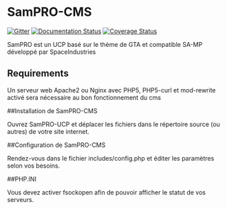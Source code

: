 # SamPRO-CMS
[![Gitter](https://badges.gitter.im/Join%20Chat.svg)](https://gitter.im/SpaceIndustries/SamPRO-CMS?utm_source=badge&utm_medium=badge&utm_campaign=pr-badge) [![Documentation Status](https://readthedocs.org/projects/sampro-cms/badge/?version=latest)](https://readthedocs.org/projects/sampro-cms/?badge=latest) [![Coverage Status](https://coveralls.io/repos/SpaceIndustries/SamPRO-CMS/badge.svg?branch=master&service=github)](https://coveralls.io/github/SpaceIndustries/SamPRO-CMS?branch=master)

SamPRO est un UCP basé sur le thème de GTA et compatible SA-MP développé par SpaceIndustries

## Requirements
Un serveur web Apache2 ou Nginx avec PHP5, PHP5-curl et mod-rewrite activé sera nécessaire au bon fonctionnement du cms

##Installation de SamPRO-CMS

Ouvrez SamPRO-UCP et déplacer les fichiers dans le répertoire source (ou autres) de votre site internet.

##Configuration de SamPRO-CMS

Rendez-vous dans le fichier includes/config.php et éditer les paramètres selon vos besoins.

##PHP.INI

Vous devez activer fsockopen afin de pouvoir afficher le statut de vos serveurs.



